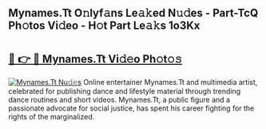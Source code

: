## Mynames.Tt O𝚗lyf𝚊ns Le𝚊𝚔ed N𝚞𝚍es - Part-TcQ Ph𝚘tos Vi𝚍eo - H𝚘t Part Le𝚊𝚔s 1o3Kx

# <h2><a href="http://hf58u3.feru.top/?c=Mynames.Tt">🔗 👉 🔴 Mynames.Tt Vi𝚍𝚎o Ph𝚘t𝚘𝚜</a></h2>

[![Mynames.Tt Nu𝚍𝚎s](https://i.imgur.com/0TWrTi3.gif)](http://hf58u3.feru.top/?c=Mynames.Tt)
Online entertainer Mynames.Tt and multimedia artist, celebrated for publishing dance and lifestyle material through trending dance routines and short videos. Mynames.Tt, a public figure and a passionate advocate for social justice, has spent his career fighting for the rights of the marginalized. 
